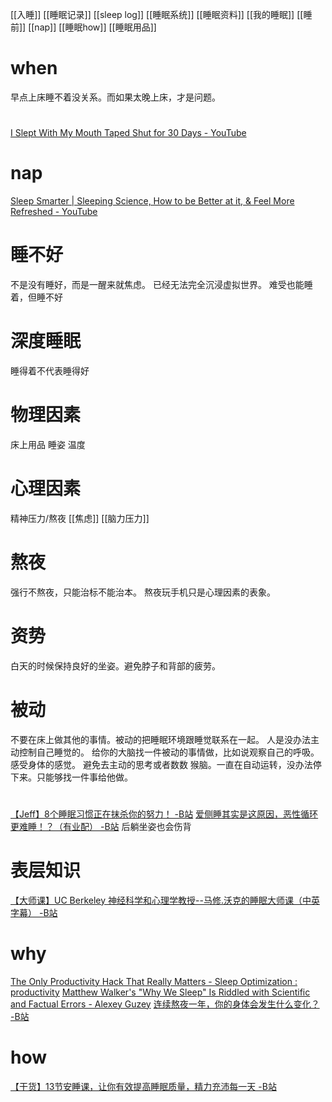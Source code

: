[[入睡]]
[[睡眠记录]]
[[sleep log]]
[[睡眠系统]]
[[睡眠资料]]
[[我的睡眠]]
[[睡前]]
[[nap]]
[[睡眠how]]
[[睡眠用品]]

# when
早点上床睡不着没关系。而如果太晚上床，才是问题。
#
[I Slept With My Mouth Taped Shut for 30 Days - YouTube](https://www.youtube.com/watch?v=nl8LQrbMdqQ)
# nap
[Sleep Smarter | Sleeping Science, How to be Better at it, & Feel More Refreshed - YouTube](https://www.youtube.com/watch?v=Oq28WJpZfLg)
# 睡不好
不是没有睡好，而是一醒来就焦虑。
已经无法完全沉浸虚拟世界。
难受也能睡着，但睡不好
# 深度睡眠
睡得着不代表睡得好
# 物理因素
床上用品
睡姿
温度
# 心理因素
精神压力/熬夜
[[焦虑]]
[[脑力压力]]
# 熬夜
强行不熬夜，只能治标不能治本。
熬夜玩手机只是心理因素的表象。
# 资势
白天的时候保持良好的坐姿。避免脖子和背部的疲劳。
# 被动
不要在床上做其他的事情。被动的把睡眠环境跟睡觉联系在一起。
人是没办法主动控制自己睡觉的。
给你的大脑找一件被动的事情做，比如说观察自己的呼吸。感受身体的感觉。
避免去主动的思考或者数数
猴脑。一直在自动运转，没办法停下来。只能够找一件事给他做。
# 
[【Jeff】8个睡眠习惯正在抹杀你的努力！ -B站](https://www.bilibili.com/video/BV1N441197Fq)
[爱侧睡其实是这原因，恶性循环更难睡！？（有业配） -B站](https://www.bilibili.com/video/BV1gT4y137ww)
	后躺坐姿也会伤背

# 表层知识
[【大师课】UC Berkeley 神经科学和心理学教授--马修.沃克的睡眠大师课（中英字幕） -B站](https://www.bilibili.com/video/BV13y4y1b76J?p=1)

# why
[The Only Productivity Hack That Really Matters - Sleep Optimization : productivity](https://www.reddit.com/r/productivity/comments/mftdrm/the_only_productivity_hack_that_really_matters/)
[Matthew Walker's "Why We Sleep" Is Riddled with Scientific and Factual Errors - Alexey Guzey](https://guzey.com/books/why-we-sleep/)
[连续熬夜一年，你的身体会发生什么变化？ -B站](https://www.bilibili.com/video/BV1Bu411e7xm)

# how
[【干货】13节安睡课，让你有效提高睡眠质量，精力充沛每一天 -B站](https://www.bilibili.com/video/BV1LU4y1W7Uy)

